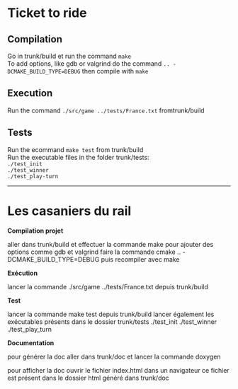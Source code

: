 Ticket to ride 
===============

Compilation
-------------

Go in trunk/build et run the command `make` <br/>
To add options, like gdb or valgrind do the command `.. -DCMAKE_BUILD_TYPE=DEBUG` then compile with `make`

Execution
-----------
Run the command `./src/game ../tests/France.txt` fromtrunk/build

Tests
-------

Run the ecommand `make test` from trunk/build <br/>
Run the executable files in the folder trunk/tests: <br>
  `./test_init`<br/>
  `./test_winner`<br/>
  `./test_play-turn` <br/>







---------------------------------------------------------

Les casaniers du rail
=====================

**Compilation projet**

aller dans trunk/build et effectuer la commande make
pour ajouter des options comme gdb et valgrind faire la commande cmake .. -DCMAKE_BUILD_TYPE=DEBUG puis recompiler avec make

**Exécution**

lancer la commande ./src/game ../tests/France.txt depuis trunk/build

**Test**

lancer la commande make test depuis trunk/build
lancer également les exécutables présents dans le dossier trunk/tests
./test_init
./test_winner
./test_play_turn

**Documentation**

pour générer la doc aller dans trunk/doc et lancer la commande doxygen

pour afficher la doc ouvrir le fichier index.html dans un navigateur
ce fichier est présent dans le dossier html généré dans trunk/doc  
